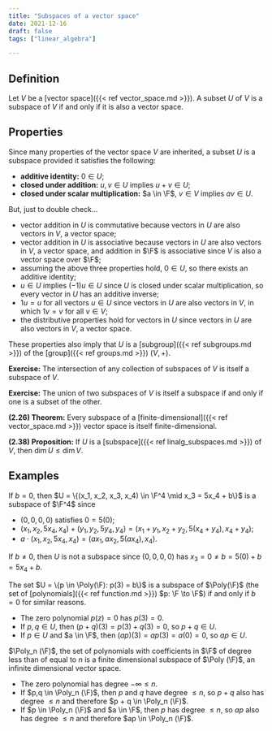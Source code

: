 ```yaml
---
title: "Subspaces of a vector space"
date: 2021-12-16
draft: false
tags: ["linear_algebra"]

---
```


## Definition
Let $V$ be a [vector space]({{< ref vector_space.md >}}). A subset $U$ of $V$ is a subspace of $V$ if and only if it is also a vector space.

## Properties
Since many properties of the vector space $V$ are inherited, a subset $U$ is a subspace provided it satisfies the following:

- **additive identity:** $0 \in U$;
- **closed under addition:** $u,v \in U$ implies $u + v \in U$;
- **closed under scalar multiplication:** $a \in \F$, $v \in V$ implies $av \in U$.

But, just to double check...

- vector addition in $U$ is commutative because vectors in $U$ are also vectors in $V$, a vector space;
- vector addition in $U$ is associative because vectors in $U$ are also vectors in $V$, a vector space, and addition in $\F$ is associative since $V$ is also a vector space over $\F$;
- assuming the above three properties hold, $0 \in U$, so there exists an additive identity;
- $u \in U$ implies $(-1)u \in U$ since $U$ is closed under scalar multiplication, so every vector in $U$ has an additive inverse;
- $1u = u$ for all vectors $u \in U$ since vectors in $U$ are also vectors in $V$, in which $1v = v$ for all $v \in V$;
- the distributive properties hold for vectors in $U$ since vectors in $U$ are also vectors in $V$, a vector space.

These properties also imply that $U$ is a [subgroup]({{< ref subgroups.md >}}) of the [group]({{< ref groups.md >}}) $(V, +)$. 

**Exercise:** The intersection of any collection of subspaces of $V$ is itself a subspace of $V$. 

**Exercise:** The union of two subspaces of $V$ is itself a subspace if and only if one is a subset of the other.

**(2.26) Theorem:** Every subspace of a [finite-dimensional]({{< ref vector_space.md >}}) vector space is itself finite-dimensional.

**(2.38) Proposition:** If $U$ is a [subspace]({{< ref linalg_subspaces.md >}}) of $V$, then $\dim U \leq \dim V$.

## Examples
If $b = 0$, then $U = \{(x_1, x_2, x_3, x_4) \in \F^4 \mid x_3 = 5x_4 + b\}$ is a subspace of $\F^4$ since 

- $(0,0,0,0)$ satisfies $0 = 5(0)$;
- $(x_1, x_2, 5x_4, x_4) + (y_1, y_2, 5y_4, y_4) = (x_1 + y_1, x_2 + y_2, 5(x_4 + y_4), x_4 + y_4)$;
- $a \cdot (x_1, x_2, 5x_4, x_4) = (ax_1, ax_2, 5(ax_4), x_4)$.

If $b \neq 0$, then $U$ is not a subspace since $(0,0,0,0)$ has $x_3 = 0 \neq b = 5(0) + b = 5x_4 + b$.

The set $U = \{p \in \Poly(\F): p(3) = b\}$ is a subspace of $\Poly(\F)$ (the set of [polynomials]({{< ref function.md >}}) $p: \F \to \F$) if and only if $b = 0$ for similar reasons.

- The zero polynomial $p(z) = 0$ has $p(3) = 0$.
- If $p, q \in U$, then $(p+q)(3) = p(3) + q(3) = 0$, so $p+q \in U$.
- If $p \in U$ and $a \in \F$, then $(ap)(3) = ap(3) = a(0) = 0$, so $ap \in U$.

$\Poly_n (\F)$, the set of polynomials with coefficients in $\F$ of degree less than of equal to $n$ is a finite dimensional subspace of $\Poly (\F)$, an infinite dimensional vector space.

- The zero polynomial has degree $-\infty \leq n$.
- If $p,q \in \Poly_n (\F)$, then $p$ and $q$ have degree $\leq n$, so $p + q$ also has degree $\leq n$ and therefore $p + q \in \Poly_n (\F)$. 
- If $p \in \Poly_n (\F)$ and $a \in \F$, then $p$ has degree $\leq n$, so $ap$ also has degree $\leq n$ and therefore $ap \in \Poly_n (\F)$.